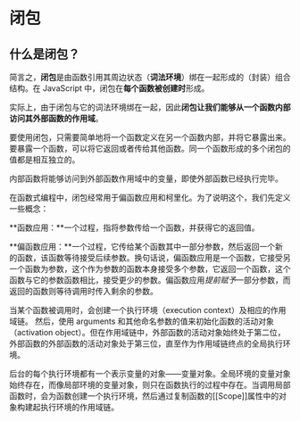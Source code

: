 # 闭包

## 什么是闭包？

简言之，**闭包**是由函数引用其周边状态（**词法环境**）绑在一起形成的（封装）组合结构。在 JavaScript 中，闭包在**每个函数被创建时**形成。

实际上，由于闭包与它的词法环境绑在一起，因此**闭包让我们能够从一个函数内部访问其外部函数的作用域**。

要使用闭包，只需要简单地将一个函数定义在另一个函数内部，并将它暴露出来。要暴露一个函数，可以将它返回或者传给其他函数。同一个函数形成的多个闭包的值都是相互独立的。

内部函数将能够访问到外部函数作用域中的变量，即使外部函数已经执行完毕。

在函数式编程中，闭包经常用于偏函数应用和柯里化。为了说明这个，我们先定义一些概念：

**函数应用：**一个过程，指将参数传给一个函数，并获得它的返回值。

**偏函数应用：**一个过程，它传给某个函数其中一部分参数，然后返回一个新的函数，该函数等待接受后续参数。换句话说，偏函数应用是一个函数，它接受另一个函数为参数，这个作为参数的函数本身接受多个参数，它返回一个函数，这个函数与它的参数函数相比，接受更少的参数。偏函数应用*提前赋予*一部分参数，而返回的函数则等待调用时传入剩余的参数。

当某个函数被调用时，会创建一个执行环境（execution context）及相应的作用域链。 然后，使用 arguments 和其他命名参数的值来初始化函数的活动对象（activation object）。但在作用域链中，外部函数的活动对象始终处于第二位，外部函数的外部函数的活动对象处于第三位，直至作为作用域链终点的全局执行环境。

后台的每个执行环境都有一个表示变量的对象——变量对象。全局环境的变量对象始终存在，而像局部环境的变量对象，则只在函数执行的过程中存在。当调用局部函数时，会为函数创建一个执行环境，然后通过复制函数的[[Scope]]属性中的对象构建起执行环境的作用域链。